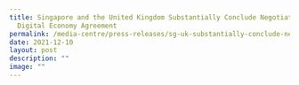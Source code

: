 ```yaml
---
title: Singapore and the United Kingdom Substantially Conclude Negotiations on a
  Digital Economy Agreement
permalink: /media-centre/press-releases/sg-uk-substantially-conclude-negotiations-digital-economy-agreement/
date: 2021-12-10
layout: post
description: ""
image: ""
---
```

